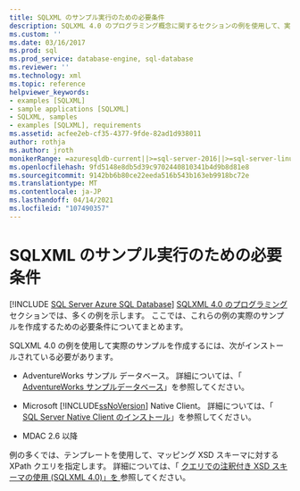 ```yaml
---
title: SQLXML のサンプル実行のための必要条件
description: SQLXML 4.0 のプログラミング概念に関するセクションの例を使用して、実際のサンプルを作成するための要件について説明します。
ms.custom: ''
ms.date: 03/16/2017
ms.prod: sql
ms.prod_service: database-engine, sql-database
ms.reviewer: ''
ms.technology: xml
ms.topic: reference
helpviewer_keywords:
- examples [SQLXML]
- sample applications [SQLXML]
- SQLXML, samples
- examples [SQLXML], requirements
ms.assetid: acfee2eb-cf35-4377-9fde-82ad1d938011
author: rothja
ms.author: jroth
monikerRange: =azuresqldb-current||>=sql-server-2016||>=sql-server-linux-2017||=azuresqldb-mi-current
ms.openlocfilehash: 9fd5148e8db5d39c9702440810341b4d9b8d81e8
ms.sourcegitcommit: 9142bb6b80ce22eeda516b543b163eb9918bc72e
ms.translationtype: MT
ms.contentlocale: ja-JP
ms.lasthandoff: 04/14/2021
ms.locfileid: "107490357"
---
```

# <a name="requirements-for-running-sqlxml-examples"></a>SQLXML のサンプル実行のための必要条件
[!INCLUDE [SQL Server Azure SQL Database](../../includes/applies-to-version/sql-asdb.md)]
  [SQLXML 4.0 のプログラミング](../../relational-databases/sqlxml/sqlxml-4-0-programming-concepts.md)セクションでは、多くの例を示します。 ここでは、これらの例の実際のサンプルを作成するための必要条件についてまとめます。  
  
 SQLXML 4.0 の例を使用して実際のサンプルを作成するには、次がインストールされている必要があります。  
  
-   AdventureWorks サンプル データベース。 詳細については、「 [AdventureWorks サンプルデータベース](https://msftdbprodsamples.codeplex.com/)」を参照してください。  
  
-   Microsoft [!INCLUDE[ssNoVersion](../../includes/ssnoversion-md.md)] Native Client。 詳細については、「 [SQL Server Native Client のインストール](../../relational-databases/native-client/applications/installing-sql-server-native-client.md)」を参照してください。  
  
-   MDAC 2.6 以降  
  
 例の多くでは、テンプレートを使用して、マッピング XSD スキーマに対する XPath クエリを指定します。 詳細については、「 [クエリでの注釈付き XSD スキーマの使用 &#40;SQLXML 4.0&#41;」を ](../../relational-databases/sqlxml/annotated-xsd-schemas/using-annotated-xsd-schemas-in-queries-sqlxml-4-0.md)参照してください。  
  
  
